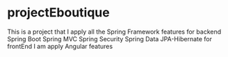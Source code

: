 # projectEboutique
This is a project that I apply all the Spring Framework features for backend
Spring Boot
Spring MVC
Spring Security
Spring Data
JPA-Hibernate
for frontEnd I am apply Angular features
